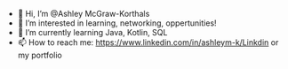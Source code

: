 - 👋 Hi, I’m @Ashley McGraw-Korthals
- 👀 I’m interested in learning, networking, oppertunities!
- 🌱 I’m currently learning Java, Kotlin, SQL
- 📫 How to reach me: https://www.linkedin.com/in/ashleym-k/Linkdin or my portfolio


